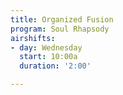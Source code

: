 ```yaml
---
title: Organized Fusion
program: Soul Rhapsody
airshifts:
- day: Wednesday
  start: 10:00a
  duration: '2:00'

---
```

